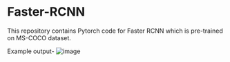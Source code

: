 # Faster-RCNN
This repository contains Pytorch code for Faster RCNN which is pre-trained on MS-COCO dataset.

Example output-
![image](https://user-images.githubusercontent.com/6321314/79747713-cded4c00-8329-11ea-9c18-71b01e38ba13.png)
